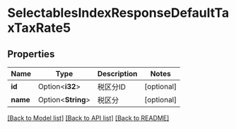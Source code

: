 # SelectablesIndexResponseDefaultTaxTaxRate5

## Properties

Name | Type | Description | Notes
------------ | ------------- | ------------- | -------------
**id** | Option<**i32**> | 税区分ID | [optional]
**name** | Option<**String**> | 税区分 | [optional]

[[Back to Model list]](../README.md#documentation-for-models) [[Back to API list]](../README.md#documentation-for-api-endpoints) [[Back to README]](../README.md)


